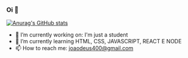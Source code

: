 ### Oi 👋

[![Anurag's GitHub stats](https://github-readme-stats.vercel.app/api?username=Joaoof)](https://github.com/Joaoof/github-readme-stats)

- 🔭 I’m currently working on: I'm just a student
- 🌱 I’m currently learning HTML, CSS, JAVASCRIPT, REACT E NODE
- 📫 How to reach me: joaodeus400@gmail.com

